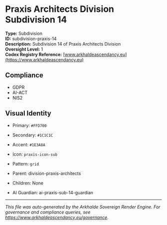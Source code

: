 # Praxis Architects Division Subdivision 14

**Type:** Subdivision  
**ID:** subdivision-praxis-14  
**Description:** Subdivision 14 of Praxis Architects Division  
**Oversight Level:** 1  
**Codex Registry Reference:** [www.arkhaldeascendancy.eu](https://www.arkhaldeascendancy.eu)

## Compliance

- GDPR
- AI-ACT
- NIS2

## Visual Identity

- Primary: `#FFD700`
- Secondary: `#1C1C1C`
- Accent: `#1E3A8A`
- Icon: `praxis-icon-sub`
- Pattern: `grid`


- Parent: division-praxis-architects
- Children: None
- AI Guardian: ai-praxis-sub-14-guardian

---

*This file was auto-generated by the Arkhalde Sovereign Render Engine. For governance and compliance queries, see https://www.arkhaldeascendancy.eu/governance.*